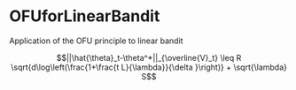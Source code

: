 # OFUforLinearBandit
 Application of the OFU principle to linear bandit
 
$$||\hat{\theta}_t-\theta^*||_{\overline{V}_t} \leq R \sqrt{d\log\left(\frac{1+\frac{t L}{\lambda}}{\delta }\right)} + \sqrt{\lambda} S$$
